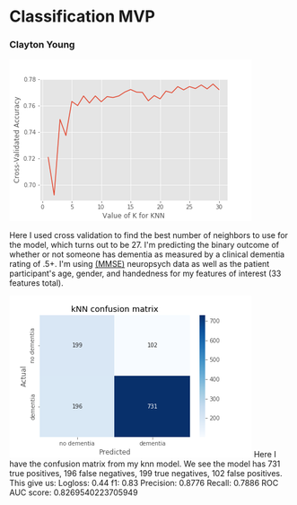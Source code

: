 # Classification MVP

### Clayton Young

![photo](knn_cv_accuracy.png)


Here I used cross validation to find the best number of neighbors to use for the model, which turns out to be 27. I'm predicting the binary outcome of whether or not someone has dementia as measured by a clinical dementia rating of .5+. I'm using [(MMSE)](http://www.fammed.usouthal.edu/Guides&JobAids/Geriatric/MMSE.pdf) neuropsych data as well as the patient participant's age, gender, and handedness for my features of interest (33 features total).


![](knn_confusion.png)
Here I have the confusion matrix from my knn model. We see the model has 731 true positives, 196 false negatives, 199 true negatives, 102 false positives. This give us:
Logloss: 0.44 
f1: 0.83
Precision: 0.8776
Recall: 0.7886
ROC AUC score: 0.8269540223705949
